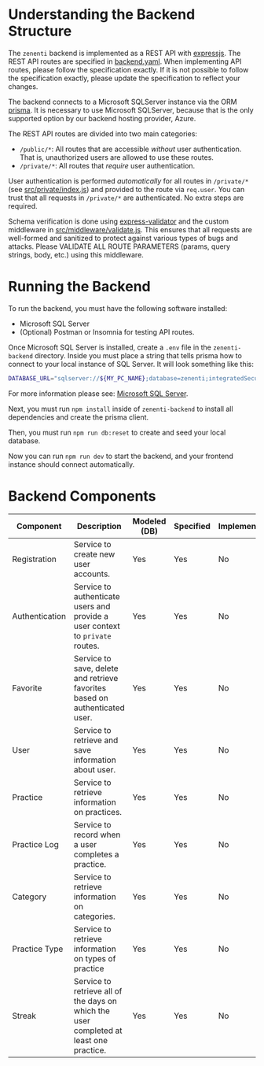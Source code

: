 # Understanding the Backend Structure

The `zenenti` backend is implemented as a REST API with [expressjs](https://expressjs.com/). The REST API routes are specified in [backend.yaml](backend.yaml). When implementing API routes, please follow the specification exactly. If it is not possible to follow the specification exactly, please update the specification to reflect your changes.

The backend connects to a Microsoft SQLServer instance via the ORM [prisma](https://www.prisma.io/). It is necessary to use Microsoft SQLServer, because that is the only supported option by our backend hosting provider, Azure.

The REST API routes are divided into two main categories:
- `/public/*`: All routes that are accessible _without_ user authentication. That is, unauthorized users are allowed to use these routes.
- `/private/*`: All routes that _require_ user authentication.

User authentication is performed _automatically_ for all routes in `/private/*` (see [src/private/index.js](src/private/index.js)) and provided to the route via `req.user`. You can trust that all requests in `/private/*` are authenticated. No extra steps are required.

Schema verification is done using [express-validator](https://express-validator.github.io/docs/) and the custom middleware in [src/middleware/validate.js](src/middleware/validate.js). This ensures that all requests are well-formed and sanitized to protect against various types of bugs and attacks. Please VALIDATE ALL ROUTE PARAMETERS (params, query strings, body, etc.) using this middleware.

# Running the Backend

To run the backend, you must have the following software installed:

- Microsoft SQL Server
- (Optional) Postman or Insomnia for testing API routes.

Once Microsoft SQL Server is installed, create a `.env` file in the `zenenti-backend` directory. Inside you must place a string that tells prisma how to connect to your local instance of SQL Server. It will look something like this:

```bash
DATABASE_URL="sqlserver://${MY_PC_NAME};database=zenenti;integratedSecurity=true;encrypt=true;trustServerCertificate=true;"
```

For more information please see: [Microsoft SQL Server](https://www.prisma.io/docs/orm/overview/databases/sql-server).

Next, you must run `npm install` inside of `zenenti-backend` to install all dependencies and create the prisma client. 

Then, you must run `npm run db:reset` to create and seed your local database.

Now you can run `npm run dev` to start the backend, and your frontend instance should connect automatically. 

# Backend Components

| Component      | Description                                                                            | Modeled (DB) | Specified | Implemented |
|----------------|----------------------------------------------------------------------------------------|--------------|-----------|-------------|
| Registration   | Service to create new user accounts.                                                   | Yes          | Yes       | No          |
| Authentication | Service to authenticate users and provide a user context to `private` routes.          | Yes          | Yes       | No          |
| Favorite       | Service to save, delete and retrieve favorites based on authenticated user.            | Yes          | Yes       | No          |
| User           | Service to retrieve and save information about user.                                   | Yes          | Yes       | No          |
| Practice       | Service to retrieve information on practices.                                          | Yes          | Yes       | No          |      
| Practice Log   | Service to record when a user completes a practice.                                    | Yes          | Yes       | No          |
| Category       | Service to retrieve information on categories.                                         | Yes          | Yes       | No          |
| Practice Type  | Service to retrieve information on types of practice                                   | Yes          | Yes       | No          |
| Streak         | Service to retrieve all of the days on which the user completed at least one practice. | Yes          | Yes       | No          |
